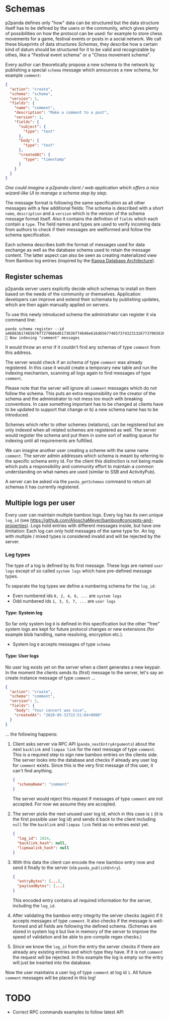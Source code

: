 # Schemas

p2panda defines only "how" data can be structured but the data structure itself has to be defined by the users or the community, which gives plenty of possibilities on how the protocol can be used: for example to store chess movements for a game, festival events or posts in a social network. We call these blueprints of data structures *Schemas*, they describe how a certain kind of datum should be structured for it to be valid and recognizable by othes, like a "Festival event schema" or a "Chess movement schema".

Every author can theoretically propose a new schema to the network by publishing a special `schema` message which announces a new schema, for example `comment`:

```json
{
  "action": "create",
  "schema": "schema",
  "version": 1,
  "fields": {
    "name": "comment",
    "description": "Make a comment to a post",
    "version": 1,
    "fields": {
      "subject": {
        "type": "text"
      },
      "body": {
        "type": "text"
      },
      "createdAt": {
        "type": "timestamp"
      }
    }
  }
}
```

*One could imagine a p2panda client / web application which offers a nice wizard-like UI to manage a schema step by step.*

The message format is following the same specification as all other messages with a few additional fields: The schema is described with a short `name`, `description` and a `version` which is the version of the schema message format itself. Also it contains the definition of `fields` which each contain a `type`. The field names and types are used to verify incoming data from authors to check if their messages are wellformed and follow the schema specification.

Each schema describes both the format of messages used for data exchange as well as the database schema used to retain the message content. The latter aspect can also be seen as creating materialized view from Bamboo log entries (inspired by the [Kappa Database Architecture](http://milinda.pathirage.org/kappa-architecture.com/)).

## Register schemas

p2panda server users explicitly decide which schemas to install on them based on the needs of the community or themselves. Application developers can improve and extend their schemata by publishing updates, which are then again manually applied on servers. 

To use this newly introduced schema the administrator can register it via command line:

```
panda schema register --id a46863617465676f7279666d6173636f74646e616d656774657374323132677370656369657368656c657068616e746d796561725f6f665f62697274681907e4
🎍 Now indexing "comment" messages
```

It would throw an error if it couldn't find any schemas of type `comment` from this address.

The server would check if an schema of type `comment` was already registered. In this case it would create a temporary new table and run the indexing mechanism, scanning all logs again to find messages of type `comment`.

Please note that the server will ignore all `comment` messages which do not follow the schema. This puts an extra responsibility on the creator of the schema and the administrator to not mess too much with breaking conventions. In case something important has to be changed a) clients have to be updated to support that change or b) a new schema name has to be introduced.

Schemes which refer to other schemes (relations), can be registered but are only indexed when all related schemes are registered as well. The server would register the schema and put them in some sort of waiting queue for indexing until all requirements are fulfilled.

We can imagine another user creating a scheme with the same name `comment`. The server admin addresses which schema is meant by referring to the specific schema entry id. For the client this distinction is not being made which puts a responsibility and community effort to maintain a common understanding on what names are used (similar to SSB and ActivityPub).

A server can be asked via the `panda_getSchemas` command to return all schemas it has currently registered.

## Multiple logs per user

Every user can maintain multiple bamboo logs. Every log has its own unique `log_id` (see https://github.com/AljoschaMeyer/bamboo#concepts-and-properties). Logs hold entries with different messages inside, but have one limitation: Each log can only hold messages of the same type for. An log with multiple / mixed types is considered invalid and will be rejected by the server.

### Log types

The type of a log is defined by its first message. These logs are named `user logs` except of so called `system logs` which have pre-defined message types.

To separate the log types we define a numbering schema for the `log_id`:

* Even numbered ids `0, 2, 4, 6, ...` are `system logs`
* Odd numbered ids `1, 3, 5, 7, ...` are `user logs`

#### Type: System log

So far only system log `0` is defined in this specification but the other "free" system logs are kept for future protocol changes or new extensions (for example blob handling, name resolving, encryption etc.).

* System log `0` accepts messages of type `schema`

#### Type: User logs

No user log exists yet on the server when a client generates a new keypair. In the moment the clients sends its (first) message to the server, let's say an create instance message of type `comment` ...

```json
{
  "action": "create",
  "schema": "comment",
  "version": 1,
  "fields": {
    "body": "Your concert was nice",
    "createdAt": "2020-05-31T22:51:04+0000"
  }
}
```

... the following happens:

1. Client asks server via RPC API (`panda_nextEntryArguments`) about the next `backlink` and `limpaa link` for the next message of type `comment`. This is a required step to sign new bamboo entries on the clients side. The server looks into the database and checks if already any user log for `comment` exists. Since this is the very first message of this user, it can't find anything.

    ```json
    {
      "schemaName": "comment"
    }
    ```

    The server would reject this request if messages of type `comment` are not accepted. For now we assume they are accepted.

2. The server picks the next unused user log id, which in this case is `1` (it is the first possible user log id) and sends it back to the client including `null` for the `backlink` and `limpaa link` field as no entries exist yet.

    ```json
    {
      "log_id": 1024,
      "backlink_hash": null,
      "lipmaalink_hash": null
    }
    ```

3. With this data the client can encode the new bamboo entry now and send it finally to the server (via `panda_publishEntry`).

    ```json
    {
      "entryBytes": [...],
      "payloadBytes": [...]
    }
    ```

    This encoded entry contains all required information for the server, including the `log_id`.

4. After validating the bamboo entry integrity the server checks (again) if it accepts messages of type `comment`. It also checks if the message is well-formed and all fields are following the defined schema. (Schemas are stored in system log `0` but live in memory of the server to improve the speed of validation and be able to pre-compile regex checks.)

5. Since we know the `log_id` from the entry the server checks if there are already any existing entries and which type they have. If it is not `comment` the request will be rejected. In this example the log is empty so the entry will just be inserted into the database.

Now the user maintains a user log of type `comment` at log id `1`. All future `comment` messages will be placed in this log!

# TODO

- Correct RPC commands examples to follow latest API
